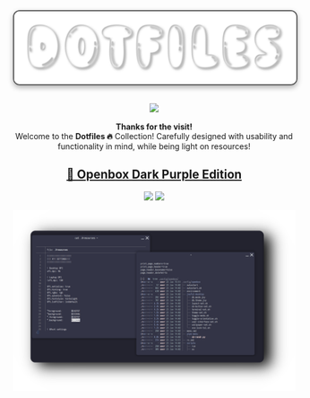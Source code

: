 <div align="center">


<img src="ban.png" align="center" alt=" Preview" width="600" style="display: block; margin: 32px auto; border: 2px solid #555; border-radius: 12px; box-shadow: 0 4px 10px rgba(0, 0, 0, 0.3);">



<p align="center"><img src="https://img.shields.io/badge/-Made by user7210unix-%2378dba9?style=flat&logo=linux&labelColor=171b20&logoColor=ffffff"></p>

<p align="center"><b>Thanks for the visit!</b><br>Welcome to the <b>Dotfiles ️‍🔥</b> Collection! Carefully designed with usability and functionality in mind, while being light on resources!</p>

<div align="center">

##  [💜 Openbox Dark Purple Edition](https://github.com/user7210unix/dotfiles/tree/openbox-dark-purple)
<img src="https://img.shields.io/badge/Health:-Optimized%20(Suitable%20for%20daily%20use)-brightgreen?style=flat">
<img src="https://img.shields.io/badge/RAM Usage:-~300MB-brightgreen?style=flat">

<p align="center"> <img src="https://raw.githubusercontent.com/user7210unix/dotfiles/refs/heads/openbox-dark-purple/openbox.png" align="center" width="750"> </p>
